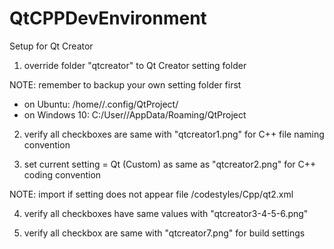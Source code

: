 # QtCPPDevEnvironment

Setup for Qt Creator
1. override folder "qtcreator" to Qt Creator setting folder

NOTE: remember to backup your own setting folder first
- on Ubuntu: /home/<user>/.config/QtProject/
- on Windows 10: C:/User/<user>/AppData/Roaming/QtProject

2. verify all checkboxes are same with "qtcreator1.png" for C++ file naming convention

3. set current setting = Qt (Custom) as same as "qtcreator2.png" for C++ coding convention

NOTE: import if setting does not appear
file <qtcreator folder at step1>/codestyles/Cpp/qt2.xml

4. verify all checkboxes have same values with "qtcreator3-4-5-6.png"

5. verify all checkbox are same with "qtcreator7.png" for build settings
